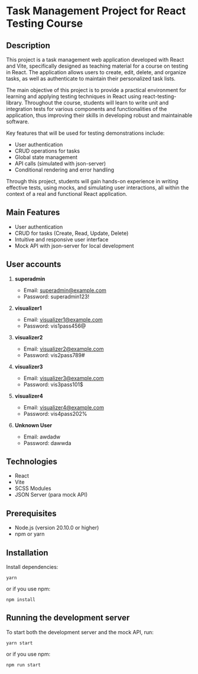 # Task Management Project for React Testing Course

## Description

This project is a task management web application developed with React and Vite, specifically designed as teaching material for a course on testing in React. The application allows users to create, edit, delete, and organize tasks, as well as authenticate to maintain their personalized task lists.

The main objective of this project is to provide a practical environment for learning and applying testing techniques in React using react-testing-library. Throughout the course, students will learn to write unit and integration tests for various components and functionalities of the application, thus improving their skills in developing robust and maintainable software.

Key features that will be used for testing demonstrations include:

- User authentication
- CRUD operations for tasks
- Global state management
- API calls (simulated with json-server)
- Conditional rendering and error handling

Through this project, students will gain hands-on experience in writing effective tests, using mocks, and simulating user interactions, all within the context of a real and functional React application.

## Main Features

- User authentication
- CRUD for tasks (Create, Read, Update, Delete)
- Intuitive and responsive user interface
- Mock API with json-server for local development

## User accounts

1. **superadmin**

   - Email: superadmin@example.com
   - Password: superadmin123!

2. **visualizer1**

   - Email: visualizer1@example.com
   - Password: vis1pass456@

3. **visualizer2**

   - Email: visualizer2@example.com
   - Password: vis2pass789#

4. **visualizer3**

   - Email: visualizer3@example.com
   - Password: vis3pass101$

5. **visualizer4**

   - Email: visualizer4@example.com
   - Password: vis4pass202%

6. **Unknown User**
   - Email: awdadw
   - Password: dawwda

## Technologies

- React
- Vite
- SCSS Modules
- JSON Server (para mock API)

## Prerequisites

- Node.js (version 20.10.0 or higher)
- npm or yarn

## Installation

Install dependencies:

```
yarn
```

or if you use npm:

```
npm install
```

## Running the development server

To start both the development server and the mock API, run:

```
yarn start
```

or if you use npm:

```
npm run start
```
